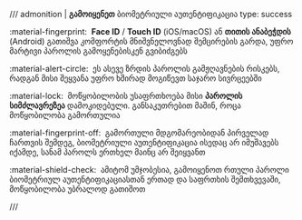 /// admonition | **გამოიყენეთ** ბიომეტრიული აუთენტიფიკაცია
    type: success

:material-fingerprint:&nbsp; **Face ID** / **Touch ID** (iOS/macOS) ან **თითის ანაბეჭდის** (Android) გათიშვა კომფორტის მნიშვნელოვნად შემცირების გარდა, უფრო მარტივი პაროლის გამოყენებისკენ გვიბიძგებს

:material-alert-circle:&nbsp; ეს ასევე ზრდის პაროლის გამჟღავნების რისკებს, რადგან მისი შეყვანა უფრო ხშირად მოგიწევთ საჯარო სივრცეებში

:material-lock:&nbsp; მოწყობილობის უსაფრთხოება მისი **პაროლის სიმძლავრეზეა** დამოკიდებული. განსაკუთრებით მაშინ, როცა მოწყობილობა გამორთულია

:material-fingerprint-off:&nbsp; გამორთული მდგომარეობიდან პირველად ჩართვის შემდეგ, ბიომეტრიული აუთენტიფიკაცია ისედაც არ იმუშავებს იქამდე, სანამ პაროლს ერთხელ მაინც არ შეიყვანთ

:material-shield-check:&nbsp; ამიტომ უმჯობესია, გამოიყენოთ რთული პაროლი ბიომეტრიულ აუთენტიფიკაციასთან ერთად და საფრთხის შემთხვევაში, მოწყობილობა უბრალოდ გათიშოთ

///